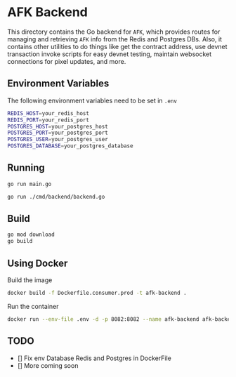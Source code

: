 # AFK Backend

This directory contains the Go backend for `AFK`, which provides routes for managing and retrieving `AFK` info from the Redis and Postgres DBs. Also, it contains other utilities to do things like get the contract address, use devnet transaction invoke scripts for easy devnet testing, maintain websocket connections for pixel updates, and more.

## Environment Variables

The following environment variables need to be set in `.env`

```sh
REDIS_HOST=your_redis_host
REDIS_PORT=your_redis_port
POSTGRES_HOST=your_postgres_host
POSTGRES_PORT=your_postgres_port
POSTGRES_USER=your_postgres_user
POSTGRES_DATABASE=your_postgres_database

```

## Running

```sh
go run main.go

go run ./cmd/backend/backend.go

```

## Build

```sh
go mod download
go build
```

## Using Docker

Build the image

```sh
docker build -f Dockerfile.consumer.prod -t afk-backend .
```

Run the container

```sh
docker run --env-file .env -d -p 8082:8082 --name afk-backend afk-backend
```

## TODO 
- [] Fix env Database Redis and Postgres in DockerFile
- [] More coming soon